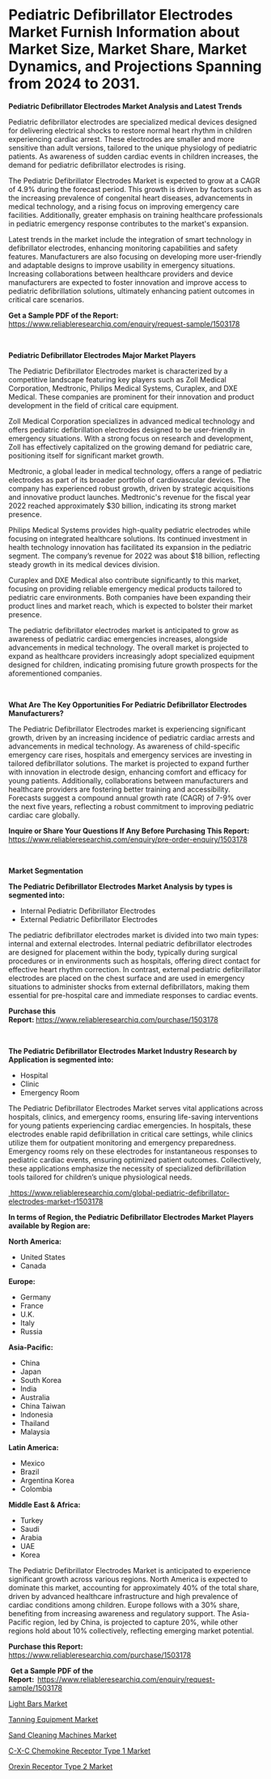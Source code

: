 <p><h1>Pediatric Defibrillator Electrodes Market Furnish Information about Market Size, Market Share, Market Dynamics, and Projections Spanning from 2024 to 2031.</h1></p><p><strong>Pediatric Defibrillator Electrodes Market Analysis and Latest Trends</strong></p>
<p><p>Pediatric defibrillator electrodes are specialized medical devices designed for delivering electrical shocks to restore normal heart rhythm in children experiencing cardiac arrest. These electrodes are smaller and more sensitive than adult versions, tailored to the unique physiology of pediatric patients. As awareness of sudden cardiac events in children increases, the demand for pediatric defibrillator electrodes is rising.</p><p>The Pediatric Defibrillator Electrodes Market is expected to grow at a CAGR of 4.9% during the forecast period. This growth is driven by factors such as the increasing prevalence of congenital heart diseases, advancements in medical technology, and a rising focus on improving emergency care facilities. Additionally, greater emphasis on training healthcare professionals in pediatric emergency response contributes to the market's expansion.</p><p>Latest trends in the market include the integration of smart technology in defibrillator electrodes, enhancing monitoring capabilities and safety features. Manufacturers are also focusing on developing more user-friendly and adaptable designs to improve usability in emergency situations. Increasing collaborations between healthcare providers and device manufacturers are expected to foster innovation and improve access to pediatric defibrillation solutions, ultimately enhancing patient outcomes in critical care scenarios.</p></p>
<p><strong>Get a Sample PDF of the Report:&nbsp;</strong> <a href="https://www.reliableresearchiq.com/enquiry/request-sample/1503178?utm_campaign=1088&utm_medium=2&utm_source=Github&utm_content=ia&utm_term=27122024&utm_id=pediatric-defibrillator-electrodes">https://www.reliableresearchiq.com/enquiry/request-sample/1503178</a></p>
<p>&nbsp;</p>
<p><strong>Pediatric Defibrillator Electrodes Major Market Players</strong></p>
<p><p>The Pediatric Defibrillator Electrodes market is characterized by a competitive landscape featuring key players such as Zoll Medical Corporation, Medtronic, Philips Medical Systems, Curaplex, and DXE Medical. These companies are prominent for their innovation and product development in the field of critical care equipment.</p><p>Zoll Medical Corporation specializes in advanced medical technology and offers pediatric defibrillation electrodes designed to be user-friendly in emergency situations. With a strong focus on research and development, Zoll has effectively capitalized on the growing demand for pediatric care, positioning itself for significant market growth.</p><p>Medtronic, a global leader in medical technology, offers a range of pediatric electrodes as part of its broader portfolio of cardiovascular devices. The company has experienced robust growth, driven by strategic acquisitions and innovative product launches. Medtronic's revenue for the fiscal year 2022 reached approximately $30 billion, indicating its strong market presence.</p><p>Philips Medical Systems provides high-quality pediatric electrodes while focusing on integrated healthcare solutions. Its continued investment in health technology innovation has facilitated its expansion in the pediatric segment. The company’s revenue for 2022 was about $18 billion, reflecting steady growth in its medical devices division.</p><p>Curaplex and DXE Medical also contribute significantly to this market, focusing on providing reliable emergency medical products tailored to pediatric care environments. Both companies have been expanding their product lines and market reach, which is expected to bolster their market presence.</p><p>The pediatric defibrillator electrodes market is anticipated to grow as awareness of pediatric cardiac emergencies increases, alongside advancements in medical technology. The overall market is projected to expand as healthcare providers increasingly adopt specialized equipment designed for children, indicating promising future growth prospects for the aforementioned companies.</p></p>
<p>&nbsp;</p>
<p><strong>What Are The Key Opportunities For Pediatric Defibrillator Electrodes Manufacturers?</strong></p>
<p><p>The Pediatric Defibrillator Electrodes market is experiencing significant growth, driven by an increasing incidence of pediatric cardiac arrests and advancements in medical technology. As awareness of child-specific emergency care rises, hospitals and emergency services are investing in tailored defibrillator solutions. The market is projected to expand further with innovation in electrode design, enhancing comfort and efficacy for young patients. Additionally, collaborations between manufacturers and healthcare providers are fostering better training and accessibility. Forecasts suggest a compound annual growth rate (CAGR) of 7-9% over the next five years, reflecting a robust commitment to improving pediatric cardiac care globally.</p></p>
<p><strong>Inquire or Share Your Questions If Any Before Purchasing This Report:</strong> <a href="https://www.reliableresearchiq.com/enquiry/pre-order-enquiry/1503178?utm_campaign=1088&utm_medium=2&utm_source=Github&utm_content=ia&utm_term=27122024&utm_id=pediatric-defibrillator-electrodes">https://www.reliableresearchiq.com/enquiry/pre-order-enquiry/1503178</a></p>
<p>&nbsp;</p>
<p><strong>Market Segmentation</strong></p>
<p><strong>The Pediatric Defibrillator Electrodes Market Analysis by types is segmented into:</strong></p>
<p><ul><li>Internal Pediatric Defibrillator Electrodes</li><li>External Pediatric Defibrillator Electrodes</li></ul></p>
<p><p>The pediatric defibrillator electrodes market is divided into two main types: internal and external electrodes. Internal pediatric defibrillator electrodes are designed for placement within the body, typically during surgical procedures or in environments such as hospitals, offering direct contact for effective heart rhythm correction. In contrast, external pediatric defibrillator electrodes are placed on the chest surface and are used in emergency situations to administer shocks from external defibrillators, making them essential for pre-hospital care and immediate responses to cardiac events.</p></p>
<p><strong>Purchase this Report:&nbsp;</strong><a href="https://www.reliableresearchiq.com/purchase/1503178?utm_campaign=1088&utm_medium=2&utm_source=Github&utm_content=ia&utm_term=27122024&utm_id=pediatric-defibrillator-electrodes">https://www.reliableresearchiq.com/purchase/1503178</a></p>
<p>&nbsp;</p>
<p><strong>The Pediatric Defibrillator Electrodes Market Industry Research by Application is segmented into:</strong></p>
<p><ul><li>Hospital</li><li>Clinic</li><li>Emergency Room</li></ul></p>
<p><p>The Pediatric Defibrillator Electrodes Market serves vital applications across hospitals, clinics, and emergency rooms, ensuring life-saving interventions for young patients experiencing cardiac emergencies. In hospitals, these electrodes enable rapid defibrillation in critical care settings, while clinics utilize them for outpatient monitoring and emergency preparedness. Emergency rooms rely on these electrodes for instantaneous responses to pediatric cardiac events, ensuring optimized patient outcomes. Collectively, these applications emphasize the necessity of specialized defibrillation tools tailored for children’s unique physiological needs.</p></p>
<p><a href="https://www.reliableresearchiq.com/global-pediatric-defibrillator-electrodes-market-r1503178?utm_campaign=1088&utm_medium=2&utm_source=Github&utm_content=ia&utm_term=27122024&utm_id=pediatric-defibrillator-electrodes">&nbsp;https://www.reliableresearchiq.com/global-pediatric-defibrillator-electrodes-market-r1503178</a></p>
<p><strong>In terms of Region, the Pediatric Defibrillator Electrodes Market Players available by Region are:</strong></p>
<p>
    <p> <strong> North America: </strong>
        <ul>
            <li>United States</li>
            <li>Canada</li>
        </ul>
        </p> 
    <p> <strong> Europe: </strong>
        <ul>
            <li>Germany</li>
            <li>France</li>
            <li>U.K.</li>
            <li>Italy</li>
            <li>Russia</li>
        </ul>
        </p> 
    <p> <strong> Asia-Pacific: </strong>
        <ul>
            <li>China</li>
            <li>Japan</li>
            <li>South Korea</li>
            <li>India</li>
            <li>Australia</li>
            <li>China Taiwan</li>
            <li>Indonesia</li>
            <li>Thailand</li>
            <li>Malaysia</li>
        </ul>
        </p> 
    <p> <strong> Latin America: </strong>
        <ul>
            <li>Mexico</li>
            <li>Brazil</li>
            <li>Argentina Korea</li>
            <li>Colombia</li>
        </ul>
        </p> 
    <p> <strong> Middle East & Africa: </strong>
        <ul>
            <li>Turkey</li>
            <li>Saudi</li>
            <li>Arabia</li>
            <li>UAE</li>
            <li>Korea</li>
        </ul>
    </p>
    </p>
<p><p>The Pediatric Defibrillator Electrodes Market is anticipated to experience significant growth across various regions. North America is expected to dominate this market, accounting for approximately 40% of the total share, driven by advanced healthcare infrastructure and high prevalence of cardiac conditions among children. Europe follows with a 30% share, benefiting from increasing awareness and regulatory support. The Asia-Pacific region, led by China, is projected to capture 20%, while other regions hold about 10% collectively, reflecting emerging market potential.</p></p>
<p><strong>Purchase this Report: </strong><a href="https://www.reliableresearchiq.com/purchase/1503178?utm_campaign=1088&utm_medium=2&utm_source=Github&utm_content=ia&utm_term=27122024&utm_id=pediatric-defibrillator-electrodes">https://www.reliableresearchiq.com/purchase/1503178</a></p>
<p>&nbsp;<strong>Get a Sample PDF of the Report:&nbsp;&nbsp;</strong><a href="https://www.reliableresearchiq.com/enquiry/request-sample/1503178?utm_campaign=1088&utm_medium=2&utm_source=Github&utm_content=ia&utm_term=27122024&utm_id=pediatric-defibrillator-electrodes">https://www.reliableresearchiq.com/enquiry/request-sample/1503178</a></p>
<p><strong></strong></p>
<p><p><a href="https://www.linkedin.com/pulse/comprehensive-analysis-light-bars-market-size-projected-2qnmc?utm_campaign=1088&utm_medium=2&utm_source=Github&utm_content=ia&utm_term=27122024&utm_id=pediatric-defibrillator-electrodes">Light Bars Market</a></p><p><a href="https://www.linkedin.com/pulse/tanning-equipment-market-innovations-trends-comprehensive-study-7ylkc?utm_campaign=1088&utm_medium=2&utm_source=Github&utm_content=ia&utm_term=27122024&utm_id=pediatric-defibrillator-electrodes">Tanning Equipment Market</a></p><p><a href="https://www.linkedin.com/pulse/revenue-growth-forecast-sand-cleaning-machines-market-131-oerrc?utm_campaign=1088&utm_medium=2&utm_source=Github&utm_content=ia&utm_term=27122024&utm_id=pediatric-defibrillator-electrodes">Sand Cleaning Machines Market</a></p><p><a href="https://github.com/domoniqueluoma76/Market-Research-Report-List-1/blob/main/c-x-c-chemokine-receptor-type-1-market.md?utm_campaign=1088&utm_medium=2&utm_source=Github&utm_content=ia&utm_term=27122024&utm_id=pediatric-defibrillator-electrodes">C-X-C Chemokine Receptor Type 1 Market</a></p><p><a href="https://github.com/barnickclara79/Market-Research-Report-List-1/blob/main/orexin-receptor-type-2-market.md?utm_campaign=1088&utm_medium=2&utm_source=Github&utm_content=ia&utm_term=27122024&utm_id=pediatric-defibrillator-electrodes">Orexin Receptor Type 2 Market</a></p></p>